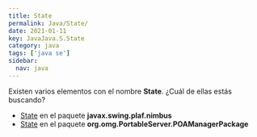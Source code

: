 ```yaml
---
title: State
permalink: Java/State/
date: 2021-01-11
key: JavaJava.S.State
category: java
tags: ['java se']
sidebar: 
  nav: java
---
```


Existen varios elementos con el nombre **State**. ¿Cuál de ellas estás buscando?
<ul>
<li><a href="/Java/State-javax-swing-plaf-nimbus/">State</a> en el paquete <strong>javax.swing.plaf.nimbus</strong></li>
<li><a href="/Java/State-org-omg-PortableServer-POAManagerPackage/">State</a> en el paquete <strong>org.omg.PortableServer.POAManagerPackage</strong></li>
<ul>
